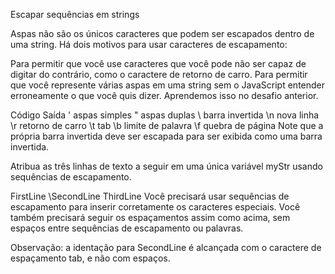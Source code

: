 Escapar sequências em strings

Aspas não são os únicos caracteres que podem ser escapados dentro de uma string. Há dois motivos para usar caracteres de escapamento:

Para permitir que você use caracteres que você pode não ser capaz de digitar do contrário, como o caractere de retorno de carro.
Para permitir que você represente várias aspas em uma string sem o JavaScript entender erroneamente o que você quis dizer.
Aprendemos isso no desafio anterior.

Código	Saída
\'	aspas simples
\"	aspas duplas
\\	barra invertida
\n	nova linha
\r	retorno de carro
\t	tab
\b	limite de palavra
\f	quebra de página
Note que a própria barra invertida deve ser escapada para ser exibida como uma barra invertida.

Atribua as três linhas de texto a seguir em uma única variável myStr usando sequências de escapamento.

FirstLine
    \SecondLine
ThirdLine
Você precisará usar sequências de escapamento para inserir corretamente os caracteres especiais. Você também precisará seguir os espaçamentos assim como acima, sem espaços entre sequências de escapamento ou palavras.

Observação: a identação para SecondLine é alcançada com o caractere de espaçamento tab, e não com espaços.